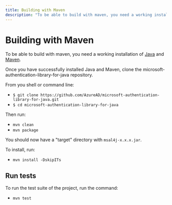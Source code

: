 ```yaml
---
title: Building with Maven
description: "To be able to build with maven, you need a working installation of Java and Maven."
---
```


# Building with Maven

To be able to build with maven, you need a working installation of [Java](http://www.oracle.com/technetwork/java/javase/downloads/index.html) and [Maven](http://maven.apache.org/download.cgi).

Once you have successfully installed Java and Maven, clone the microsoft-authentication-library-for-java repository.

From you shell or command line:

- `$ git clone https://github.com/AzureAD/microsoft-authentication-library-for-java.git`
- `$ cd microsoft-authentication-library-for-java`

Then run:

- `mvn clean`
- `mvn package`

You should now have a "target" directory with `msal4j-x.x.x.jar`.

To install, run:

- `mvn install -DskipITs`

## Run tests

To run the test suite of the project, run the command:

- `mvn test`
